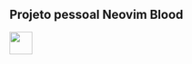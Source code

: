 ## Projeto pessoal Neovim Blood
<img loading="lazy" src="https://cdn.jsdelivr.net/gh/devicons/devicon/icons/git/git-original.svg" width="40" height="40"/>
